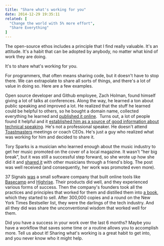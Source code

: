 ```yaml
---
title: "Share what's working for you"
date: 2014-12-29 19:35:11
related: [
  "Change the world with 5% more effort",
  "Share Everything"
]
---
```


The open-source ethos includes a principle that I find really valuable. It's an attitude. It's a habit that can be adopted by anybody, no matter what kind of work they are doing.

It's to share what's working for you.

For programmers, that often means sharing code, but it doesn't have to stop there. We can extrapolate to share all sorts of things, and there's a lot of value in doing so. Here are a few examples.

Open source developer and Github employee, Zach Holman, found himself giving a lot of talks at conferences. Along the way, he learned a ton about public speaking and improved a lot. He realized that the stuff he learned could be helpful to others, so he bought a domain name, collected everything he learned and [published it online][1].  Turns out, a lot of people found it helpful and it [established him as a source of good information about technical speaking][2]. He's not a professional speaker. He doesn't attend [Toastmasters][3] meetings or coach CEOs. He's just a guy who realized what was working for him and decided to share it.

[1]: http://speaking.io/
[2]: http://www.bryanbraun.com/2014/11/26/go-online
[3]: https://en.wikipedia.org/wiki/Toastmasters_International

Tory Sparks is a musician who learned enough about the music industry to get her music promoted on the cover of a local magazine. It wasn't "her big break", but it was still a successful step forward, so she wrote up how she did it and [shared it][4] with other musicians through a friend's blog. The post was well received (and consequently, her work was promoted even more).

[4]: http://sivers.org/tori-sparks

37 Signals [was][5] a small software company that built online tools like [Basecamp][6] and [Highrise][7]. Their products did well, and they experienced various forms of success. Then the company's founders took all the practices and principles that worked for them and distilled them into [a book][8], which they started to sell. After 300,000 copies and a round on the New York Times Bestseller list, they were the darlings of the tech industry. And all they did was share the unconventional wisdom that worked well for them.

[5]: http://37signals.com/
[6]: https://basecamp.com/
[7]: https://highrisehq.com/
[8]: http://37signals.com/rework/

Did you have a success in your work over the last 6 months? Maybe you have a workflow that saves some time or a routine allows you to accomplish more. Tell us about it! Sharing what's working is a great habit to get into, and you never know who it might help.
